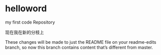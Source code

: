 # helloword
my first code Repository

现在我在新的分枝上

These changes will be made to just the README file on your readme-edits branch, so now this branch contains content that’s different from master.
